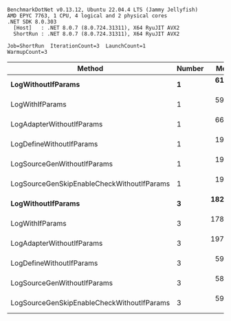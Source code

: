 ```

BenchmarkDotNet v0.13.12, Ubuntu 22.04.4 LTS (Jammy Jellyfish)
AMD EPYC 7763, 1 CPU, 4 logical and 2 physical cores
.NET SDK 8.0.303
  [Host]   : .NET 8.0.7 (8.0.724.31311), X64 RyuJIT AVX2
  ShortRun : .NET 8.0.7 (8.0.724.31311), X64 RyuJIT AVX2

Job=ShortRun  IterationCount=3  LaunchCount=1  
WarmupCount=3  

```
| Method                                     | Number | Mean      | Error     | StdDev   | Min       | Max       | Gen0   | Allocated |
|------------------------------------------- |------- |----------:|----------:|---------:|----------:|----------:|-------:|----------:|
| **LogWithoutIfParams**                         | **1**      |  **61.17 ns** |  **7.995 ns** | **0.438 ns** |  **60.81 ns** |  **61.66 ns** | **0.0010** |      **88 B** |
| LogWithIfParams                            | 1      |  59.06 ns |  4.189 ns | 0.230 ns |  58.80 ns |  59.24 ns | 0.0010 |      88 B |
| LogAdapterWithoutIfParams                  | 1      |  66.09 ns |  7.667 ns | 0.420 ns |  65.83 ns |  66.58 ns | 0.0010 |      88 B |
| LogDefineWithoutIfParams                   | 1      |  19.92 ns |  2.907 ns | 0.159 ns |  19.79 ns |  20.10 ns |      - |         - |
| LogSourceGenWithoutIfParams                | 1      |  19.83 ns |  0.063 ns | 0.003 ns |  19.83 ns |  19.83 ns |      - |         - |
| LogSourceGenSkipEnableCheckWithoutIfParams | 1      |  19.26 ns |  1.919 ns | 0.105 ns |  19.15 ns |  19.36 ns |      - |         - |
| **LogWithoutIfParams**                         | **3**      | **182.81 ns** | **44.903 ns** | **2.461 ns** | **180.08 ns** | **184.86 ns** | **0.0031** |     **264 B** |
| LogWithIfParams                            | 3      | 178.13 ns | 10.958 ns | 0.601 ns | 177.74 ns | 178.82 ns | 0.0031 |     264 B |
| LogAdapterWithoutIfParams                  | 3      | 197.40 ns | 19.983 ns | 1.095 ns | 196.56 ns | 198.64 ns | 0.0031 |     264 B |
| LogDefineWithoutIfParams                   | 3      |  59.10 ns |  2.177 ns | 0.119 ns |  59.03 ns |  59.24 ns |      - |         - |
| LogSourceGenWithoutIfParams                | 3      |  58.23 ns |  0.452 ns | 0.025 ns |  58.21 ns |  58.25 ns |      - |         - |
| LogSourceGenSkipEnableCheckWithoutIfParams | 3      |  59.33 ns |  4.915 ns | 0.269 ns |  59.13 ns |  59.64 ns |      - |         - |
